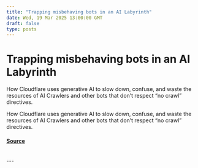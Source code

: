 ```yaml
---
title: "Trapping misbehaving bots in an AI Labyrinth"
date: Wed, 19 Mar 2025 13:00:00 GMT
draft: false
type: posts
---
```

# Trapping misbehaving bots in an AI Labyrinth





 How Cloudflare uses generative AI to slow down, confuse, and waste the resources of AI Crawlers and other bots that don’t respect “no crawl” directives. 

How Cloudflare uses generative AI to slow down, confuse, and waste the resources of AI Crawlers and other bots that don’t respect “no crawl” directives.

#### [Source](https://blog.cloudflare.com/ai-labyrinth/)

<br/>
---
